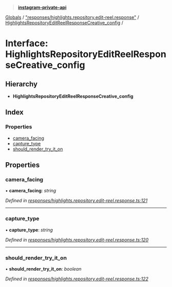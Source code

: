 > **[instagram-private-api](../README.md)**

[Globals](../README.md) / ["responses/highlights.repository.edit-reel.response"](../modules/_responses_highlights_repository_edit_reel_response_.md) / [HighlightsRepositoryEditReelResponseCreative_config](_responses_highlights_repository_edit_reel_response_.highlightsrepositoryeditreelresponsecreative_config.md) /

# Interface: HighlightsRepositoryEditReelResponseCreative_config

## Hierarchy

* **HighlightsRepositoryEditReelResponseCreative_config**

## Index

### Properties

* [camera_facing](_responses_highlights_repository_edit_reel_response_.highlightsrepositoryeditreelresponsecreative_config.md#camera_facing)
* [capture_type](_responses_highlights_repository_edit_reel_response_.highlightsrepositoryeditreelresponsecreative_config.md#capture_type)
* [should_render_try_it_on](_responses_highlights_repository_edit_reel_response_.highlightsrepositoryeditreelresponsecreative_config.md#should_render_try_it_on)

## Properties

###  camera_facing

• **camera_facing**: *string*

*Defined in [responses/highlights.repository.edit-reel.response.ts:121](https://github.com/dilame/instagram-private-api/blob/173bc62/src/responses/highlights.repository.edit-reel.response.ts#L121)*

___

###  capture_type

• **capture_type**: *string*

*Defined in [responses/highlights.repository.edit-reel.response.ts:120](https://github.com/dilame/instagram-private-api/blob/173bc62/src/responses/highlights.repository.edit-reel.response.ts#L120)*

___

###  should_render_try_it_on

• **should_render_try_it_on**: *boolean*

*Defined in [responses/highlights.repository.edit-reel.response.ts:122](https://github.com/dilame/instagram-private-api/blob/173bc62/src/responses/highlights.repository.edit-reel.response.ts#L122)*